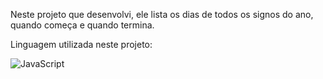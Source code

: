 Neste projeto que desenvolvi, ele lista os dias de todos os signos do ano, quando começa e quando termina. 

Linguagem utilizada neste projeto:

<div style="display: block-inline;">
    <img align="center" alt="JavaScript" src="https://img.shields.io/badge/JavaScript-323330?style=for-the-badge&logo=javascript&logoColor=F7DF1E"/>
</div>
